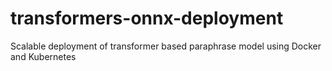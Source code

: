 # transformers-onnx-deployment
Scalable deployment of transformer based paraphrase model using Docker and Kubernetes
